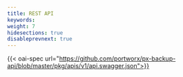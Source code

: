 ```yaml
---
title: REST API
keywords:
weight: 7
hidesections: true
disableprevnext: true
---
```



{{< oai-spec url="https://github.com/portworx/px-backup-api/blob/master/pkg/apis/v1/api.swagger.json">}}